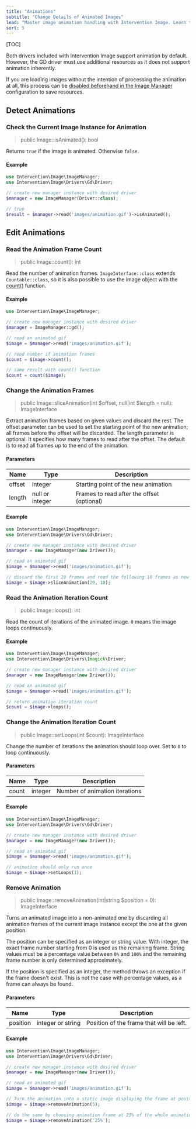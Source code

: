```yaml
---
title: "Animations"
subtitle: "Change Details of Animated Images"
lead: "Master image animation handling with Intervention Image. Learn to edit and customize animated images like GIF format, including frame slicing, iteration control, and converting animations to static images."
sort: 5
---
```


[TOC]

Both drivers included with Intervention Image support animation by default.
However, the GD driver must use additional resources as it does not support
animation inherently.

If you are loading images without the intention of processing the animation at
all, this process can be [disabled beforehand in the Image
Manager](/v3/basics/configuration-drivers) configuration to save resources.

## Detect Animations
### Check the Current Image Instance for Animation

> public Image::isAnimated(): bool

Returns `true` if the image is animated. Otherwise `false`.

#### Example

```php
use Intervention\Image\ImageManager;
use Intervention\Image\Drivers\Gd\Driver;

// create new manager instance with desired driver
$manager = new ImageManager(Driver::class);

// true
$result = $manager->read('images/animation.gif')->isAnimated();
```

## Edit Animations

### Read the Animation Frame Count

> public Image::count(): int

Read the number of animation frames. `ImageInterface::class` extends
`Countable::class`, so it is also possible to use the image object with the
[count()](https://www.php.net/manual/en/function.count.php) function.

#### Example

```php
use Intervention\Image\ImageManager;

// create new manager instance with desired driver
$manager = ImageManager::gd();

// read an animated gif
$image = $manager->read('images/animation.gif');

// read number if animation frames
$count = $image->count();

// same result with count() function
$count = count($image);
```

### Change the Animation Frames

> public Image::sliceAnimation(int $offset, null|int $length = null): ImageInterface

Extract animation frames based on given values and discard the rest. The offset
parameter can be used to set the starting point of the new animation; all
frames before the offset will be discarded. The length parameter is optional.
It specifies how many frames to read after the offset. The default is to read
all frames up to the end of the animation.

#### Parameters

| Name | Type | Description |
| - | - | - |
| offset | integer | Starting point of the new animation |
| length | null or integer | Frames to read after the offset (optional) |

#### Example

```php
use Intervention\Image\ImageManager;
use Intervention\Image\Drivers\Gd\Driver;

// create new manager instance with desired driver
$manager = new ImageManager(new Driver());

// read an animated gif
$image = $manager->read('images/animation.gif');

// discard the first 20 frames and read the following 10 frames as new animation
$image = $image->sliceAnimation(20, 10);
```

### Read the Animation Iteration Count

> public Image::loops(): int

Read the count of iterations of the animated image. `0` means the image loops continuously.

#### Example

```php
use Intervention\Image\ImageManager;
use Intervention\Image\Drivers\Imagick\Driver;

// create new manager instance with desired driver
$manager = new ImageManager(new Driver());

// read an animated gif
$image = $manager->read('images/animation.gif');

// return animation iteration count
$count = $image->loops();
```

### Change the Animation Iteration Count

> public Image::setLoops(int $count): ImageInterface

Change the number of iterations the animation should loop over. Set to `0` to loop continuously.

#### Parameters

| Name | Type | Description |
| - | - | - |
| count | integer | Number of animation iterations |

#### Example

```php
use Intervention\Image\ImageManager;
use Intervention\Image\Drivers\Gd\Driver;

// create new manager instance with desired driver
$manager = new ImageManager(new Driver());

// read an animated gif
$image = $manager->read('images/animation.gif');

// animation should only run once
$image = $image->setLoops(1);
```

### Remove Animation

> public Image::removeAnimation(int|string $position = 0): ImageInterface

Turns an animated image into a non-animated one by discarding all animation
frames of the current image instance except the one at the given position. 

The position can be specified as an integer or string value. With
integer, the exact frame number starting from 0 is used as the remaining frame.
String values must be a percentage value between `0%` and `100%`
and the remaining frame number is only determined approximately.

If the position is specified as an integer, the method throws an exception if
the frame doesn't exist. This is not the case with percentage values, as a
frame can always be found.

#### Parameters

| Name | Type | Description |
| - | - | - |
| position | integer or string | Position of the frame that will be left. |

#### Example

```php
use Intervention\Image\ImageManager;
use Intervention\Image\Drivers\Gd\Driver;

// create new manager instance with desired driver
$manager = new ImageManager(new Driver());

// read an animated gif
$image = $manager->read('images/animation.gif');

// Turn the animation into a static image displaying the frame at position 5
$image = $image->removeAnimation(5);

// do the same by choosing animation frame at 25% of the whole animation
$image = $image->removeAnimation('25%');

```
